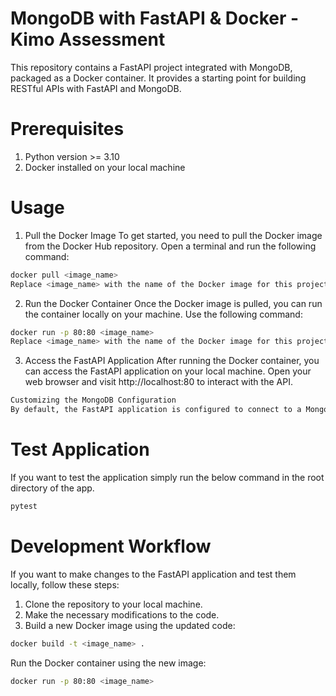 # MongoDB with FastAPI & Docker - Kimo Assessment
This repository contains a FastAPI project integrated with MongoDB, packaged as a Docker container. It provides a starting point for building RESTful APIs with FastAPI and MongoDB.

# Prerequisites
1. Python version >= 3.10
2. Docker installed on your local machine


# Usage

1. Pull the Docker Image
To get started, you need to pull the Docker image from the Docker Hub repository. Open a terminal and run the following command:

```bash
docker pull <image_name>
Replace <image_name> with the name of the Docker image for this project. In this case, the image name is kimo-assessment.
```

2. Run the Docker Container
Once the Docker image is pulled, you can run the container locally on your machine. Use the following command:

```bash
docker run -p 80:80 <image_name>
Replace <image_name> with the name of the Docker image for this project, which is kimo-assessment.
```


3. Access the FastAPI Application
After running the Docker container, you can access the FastAPI application on your local machine. Open your web browser and visit http://localhost:80 to interact with the API.

```bash
Customizing the MongoDB Configuration
By default, the FastAPI application is configured to connect to a MongoDB database. If you want to customize the MongoDB configuration, you can modify the app.py file located in the app directory. Look for the MongoDB connection settings and update them according to your MongoDB instance.
```

# Test Application
If you want to test the application simply run the below command in the root directory of the app.

```bash
pytest
```

# Development Workflow
If you want to make changes to the FastAPI application and test them locally, follow these steps:

1. Clone the repository to your local machine.
2. Make the necessary modifications to the code.
3. Build a new Docker image using the updated code:

```bash
docker build -t <image_name> .
```

Run the Docker container using the new image:
```bash
docker run -p 80:80 <image_name>
```
